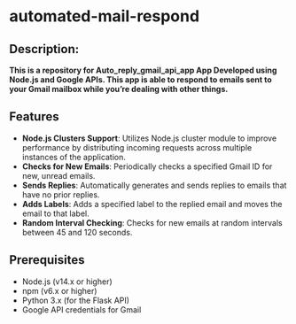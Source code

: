 # automated-mail-respond

## Description:

**This is a repository for Auto_reply_gmail_api_app App Developed using Node.js and Google APIs. This app is able to respond to emails sent to your Gmail mailbox while you’re dealing with other things.**

## Features

- **Node.js Clusters Support**: Utilizes Node.js cluster module to improve performance by distributing incoming requests across multiple instances of the application.
- **Checks for New Emails**: Periodically checks a specified Gmail ID for new, unread emails.
- **Sends Replies**: Automatically generates and sends replies to emails that have no prior replies.
- **Adds Labels**: Adds a specified label to the replied email and moves the email to that label.
- **Random Interval Checking**: Checks for new emails at random intervals between 45 and 120 seconds.

## Prerequisites

- Node.js (v14.x or higher)
- npm (v6.x or higher)
- Python 3.x (for the Flask API)
- Google API credentials for Gmail
